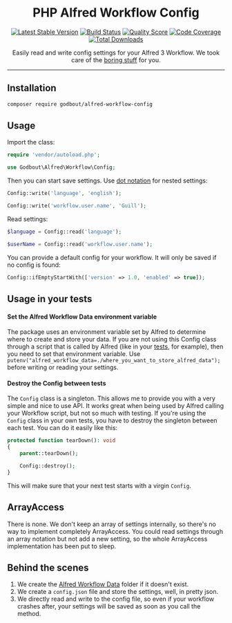 <h1 align="center">PHP Alfred Workflow Config</h1>

<p align="center">
    <a href="https://packagist.org/packages/godbout/alfred-workflow-config"><img src="https://poser.pugx.org/godbout/alfred-workflow-config/v/stable" alt="Latest Stable Version"></a>
    <a href="https://travis-ci.com/godbout/alfred-workflow-config"><img src="https://img.shields.io/travis/com/godbout/alfred-workflow-config/master.svg" alt="Build Status"></a>
    <a href="https://scrutinizer-ci.com/g/godbout/alfred-workflow-config"><img src="https://img.shields.io/scrutinizer/g/godbout/alfred-workflow-config.svg" alt="Quality Score"></a>
    <a href="https://scrutinizer-ci.com/g/godbout/alfred-workflow-config"><img src="https://scrutinizer-ci.com/g/godbout/alfred-workflow-config/badges/coverage.png?b=master" alt="Code Coverage"></a>
    <a href="https://packagist.org/packages/godbout/alfred-workflow-config"><img src="https://poser.pugx.org/godbout/alfred-workflow-config/downloads" alt="Total Downloads"></a>
</p>

<p align="center">
    Easily read and write config settings for your Alfred 3 Workflow. We took care of the <a href="#behind-the-scenes">boring stuff</a> for you.
</p>

___


## Installation

```bash
composer require godbout/alfred-workflow-config
```

## Usage

Import the class:

```php
require 'vendor/autoload.php';

use Godbout\Alfred\Workflow\Config;
```

Then you can start save settings. Use [dot notation](https://github.com/adbario/php-dot-notation) for nested settings:

```php
Config::write('language', 'english');

Config::write('workflow.user.name', 'Guill');
```

Read settings:

```php
$language = Config::read('language');

$userName = Config::read('workflow.user.name');
```

You can provide a default config for your workflow. It will only be saved if no config is found:
```php
Config::ifEmptyStartWith(['version' => 1.0, 'enabled' => true]);
```

## Usage in your tests

#### Set the Alfred Workflow Data environment variable

The package uses an environment variable set by Alfred to determine where to create and store your data. If you are not using this Config class through a script that is called by Alfred (like in your [tests](#usage-in-your-tests), for example), then you need to set that environment variable. Use `putenv("alfred_workflow_data=./where_you_want_to_store_alfred_data");` before writing or reading your settings.

#### Destroy the Config between tests

The `Config` class is a singleton. This allows me to provide you with a very simple and nice to use API. It works great when being used by Alfred calling your Workflow script, but not so much with testing. If you're using the `Config` class in your own tests, you have to destroy the singleton between each test. You can do it easily like this:

```php
protected function tearDown(): void
{
    parent::tearDown();

    Config::destroy();
}
```

This will make sure that your next test starts with a virgin `Config`.

## ArrayAccess

There is none. We don't keep an array of settings internally, so there's no way to implement completely ArrayAccess. You could read settings through an array notation but not add a new setting, so the whole ArrayAccess implementation has been put to sleep.

## Behind the scenes

1. We create the [Alfred Workflow Data](https://www.alfredapp.com/help/workflows/script-environment-variables/) folder if it doesn't exist. 
2. We create a `config.json` file and store the settings, well, in pretty json.
3. We directly read and write to the config file, so even if your workflow crashes after, your settings will be saved as soon as you call the method.
